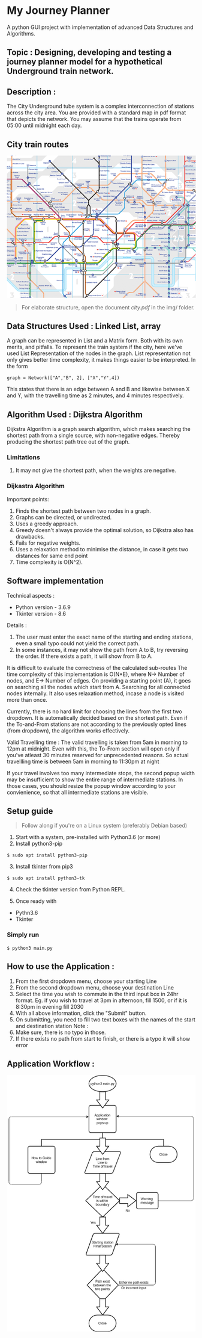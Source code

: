 # My Journey Planner

A python GUI project with implementation of advanced Data Structures and Algorithms.

## Topic : Designing, developing and testing a journey planner model for a hypothetical Underground train network.

## Description :
The City Underground tube system is a complex interconnection of stations across the
city area. You are provided with a standard map in pdf format that depicts the network. You may assume that the trains operate from 05:00 until midnight each day. 

## City train routes 

![map](./img/tfl.png)

> For elaborate structure, open the document *city.pdf* in the img/ folder.

## Data Structures Used : Linked List, array
A graph can be represented in List and a Matrix form. Both with its own merits, and pitfalls.
To represent the train system if the city, here we've used List Representation of the nodes in the graph.
List representation not only gives better time complexity, it makes things easier to be interpreted.
In the form 
```
graph = Network(["A","B", 2], ["X","Y",4])
```
This states that there is an edge between A and B and likewise between X and Y, with the travelling time as 2 minutes, and 4 minutes respectively.

## Algorithm Used : Dijkstra Algorithm
Dijkstra Algorithm is a graph search algorithm, which makes searching the shortest path from a single source, with non-negative edges. Thereby producing the shortest path tree out of the graph.

### Limitations
1. It may not give the shortest path, when the weights are negative.

### Dijkastra Algorithm

Important points:
1. Finds the shortest path between two nodes in a graph.
2. Graphs can be directed, or undirected.
3. Uses a greedy approach.
4. Greedy doesn't always provide the optimal solution, so Dijkstra also has drawbacks.
5. Fails for negative weights.
6. Uses a relaxation method to minimise the distance, in case it gets two distances for same end point
7. Time complexity is O(N^2).

## Software implementation

Technical aspects : 
- Python version - 3.6.9
- Tkinter version - 8.6

Details : 
1. The user must enter the exact name of the starting and ending stations, even a small typo could not yield the correct path.
2. In some instances, it may not show the path from A to B, try reversing the order. If there exists a path, it will show from B to A.

It is difficult to evaluate the correctness of the calculated sub-routes
The time complexity of this implementation is O(N*E), where N-> Number of nodes, and E-> Number of edges. On providing a starting point (A), it goes on searching all the nodes which start from A. Searching for all connected nodes internally. It also uses relaxation method, incase a node is visited more than once.


Currently, there is no hard limit for choosing the lines from the first two dropdown. It is automatically decided based on the shortest path.
Even if the To-and-From stations are not according to the previously opted lines (from dropdown), the algorithm works effectively.      

Valid Travelling time : The valid travelling is taken from 5am in morning to 12pm at midnight. Even with this, the To-From section will open only if you've atleast 30 minutes reserved for unprecedented reasons. So actual travellling time is between 5am in morning to 11:30pm at night

If your travel involves too many intermediate stops, the second popup width may be insufficient to show the entire range of intermediate stations. In those cases, you should resize the popup window according to your convienience, so that all intermediate stations are visible.

## Setup guide

> Follow along if you're on a Linux system (preferably Debian based) 

1. Start with a system, pre-installed with Python3.6 (or more)
2. Install python3-pip 
```
$ sudo apt install python3-pip
```
3. Install tkinter from pip3 
```
$ sudo apt install python3-tk
```
4. Check the tkinter version from Python REPL.

5. Once ready with 
- Pythn3.6  
- Tkinter

### Simply run 

```
$ python3 main.py
```


## How to use the Application : 
1. From the first dropdown menu, choose your starting Line
2. From the second dropdown menu, choose your destination Line
3. Select the time you wish to commute in the third input box in 24hr format.
Eg. if you wish to travel at 3pm in afternoon, fill 1500, or if it is 8:30pm in evening fill 2030
4. With all above information, click the "Submit" button.
5. On submitting, you need to fill two text boxes with the names of the start and destination station
Note : 
1. Make sure, there is no typo in those.
2. If there exists no path from start to finish, or there is a typo it will show error


## Application Workflow :
![flowchart](./img/JourneyPlanner.png)

